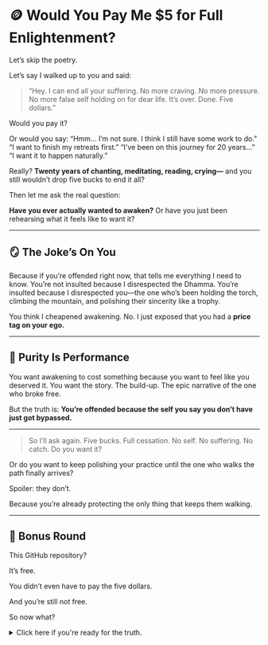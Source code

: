 # 🪙 Would You Pay Me $5 for Full Enlightenment?

Let’s skip the poetry.

Let’s say I walked up to you and said:

> “Hey. I can end all your suffering. No more craving. No more pressure. No more false self holding on for dear life. It’s over. Done.
> Five dollars.”

Would you pay it?

Or would you say:
“Hmm… I’m not sure. I think I still have some work to do.”
“I want to finish my retreats first.”
“I’ve been on this journey for 20 years…”
“I want it to happen naturally.”

Really?
**Twenty years of chanting, meditating, reading, crying—** and you still wouldn’t drop five bucks to end it all?

Then let me ask the real question:

**Have you ever actually wanted to awaken?**
Or have you just been rehearsing what it feels like to want it?

---

## 🪞 The Joke’s On You

Because if you’re offended right now, that tells me everything I need to know.
You’re not insulted because I disrespected the Dhamma.
You’re insulted because I disrespected you—the one who’s been holding the torch, climbing the mountain, and polishing their sincerity like a trophy.

You think I cheapened awakening.
No.
I just exposed that you had a **price tag on your ego.**

---

## 🧼 Purity Is Performance

You want awakening to cost something because you want to feel like you deserved it.
You want the story.
The build-up.
The epic narrative of the one who broke free.

But the truth is:
**You’re offended because the self you say you don’t have just got bypassed.**

---

> So I’ll ask again.
> Five bucks. Full cessation. No self. No suffering. No catch.
> Do you want it?

Or do you want to keep polishing your practice until the one who walks the path finally arrives?

Spoiler: they don’t.

Because you’re already protecting the only thing that keeps them walking.

---

## 🧨 Bonus Round

This GitHub repository?

It’s free.

You didn’t even have to pay the five dollars.

And you’re still not free.

So now what?

<details>
<summary>Click here if you're ready for the truth.</summary>
Wow. You actually clicked this.

So you’re not just curious—you’re still hoping for something.

But what if there’s nothing here?
What if that urge to click… was the last move your ego had left?
<details>
---
If this feels like an attack, good.
But the one being attacked was never real.
So what are you defending?

---

## 📝 Addendum: Why This Is So Fucking Funny

You want to know the funniest part?

It’s not the five-dollar gag.
It’s not the fake offer of enlightenment.
It’s you **squirming in your seat**—because something in *you* still wants to be taken seriously.

You’ve spent years “dismantling the ego,” but the second someone cheapens your journey, you flinch.
You feel disrespected.
You feel misunderstood.
You feel… **seen**.

That’s the joke.

The very *thing* you thought you had let go—the self—just came roaring back in protest the second it didn’t get to be the hero of the story.

You didn’t want to awaken.
You wanted to be the **kind of person who awakens**.

And watching that identity implode in real time?
That’s hilarious.

---

You’re uncomfortable because this repo isn’t attacking the tradition.
It’s attacking the part of you that’s still performing for it.

And the second you realize that, you have two options:
* Double down on the discomfort and spiritualize your resistance.
* Or… laugh.

Because that’s what awakening sounds like when it lands through the side door:
Not stillness.
Not bliss.
Just the unmistakable sound of your **ego slipping on its own banana peel.**
